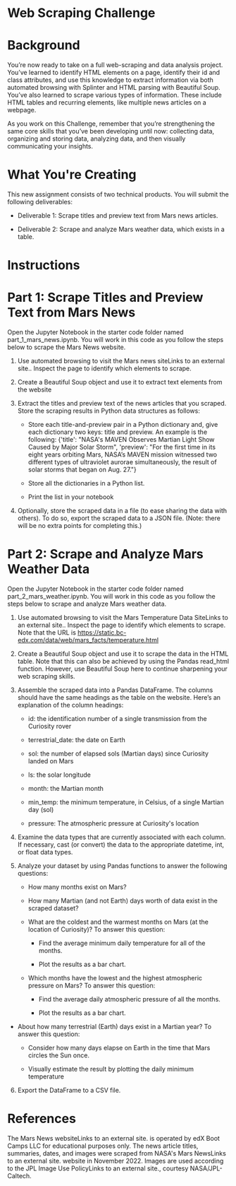 # Web Scraping Challenge

# Background 

You’re now ready to take on a full web-scraping and data analysis project. You’ve learned to identify HTML elements on a page, identify their id and class attributes, and use this knowledge to extract information via both automated browsing with Splinter and HTML parsing with Beautiful Soup. You’ve also learned to scrape various types of information. These include HTML tables and recurring elements, like multiple news articles on a webpage.

As you work on this Challenge, remember that you’re strengthening the same core skills that you’ve been developing until now: collecting data, organizing and storing data, analyzing data, and then visually communicating your insights.

# What You're Creating 

This new assignment consists of two technical products. You will submit the following deliverables:

   * Deliverable 1: Scrape titles and preview text from Mars news articles.

   * Deliverable 2: Scrape and analyze Mars weather data, which exists in a table.

# Instructions

# Part 1: Scrape Titles and Preview Text from Mars News

Open the Jupyter Notebook in the starter code folder named part_1_mars_news.ipynb. You will work in this code as you follow the steps below to scrape the Mars News website.

1. Use automated browsing to visit the Mars news siteLinks to an external site.. Inspect the page to identify which elements to scrape.

2. Create a Beautiful Soup object and use it to extract text elements from the website

3. Extract the titles and preview text of the news articles that you scraped. Store the scraping results in Python data structures as follows:

   * Store each title-and-preview pair in a Python dictionary and, give each dictionary two keys: title and preview. An example is the following: {'title': "NASA's MAVEN Observes Martian Light Show Caused by Major Solar Storm", 
 'preview': "For the first time in its eight years orbiting Mars, NASA’s MAVEN mission witnessed two different types of ultraviolet aurorae simultaneously, the result of solar storms that began on Aug. 27."}
 
   * Store all the dictionaries in a Python list.

   * Print the list in your notebook

4. Optionally, store the scraped data in a file (to ease sharing the data with others). To do so, export the scraped data to a JSON file. (Note: there will be no extra points for completing this.)

# Part 2: Scrape and Analyze Mars Weather Data

Open the Jupyter Notebook in the starter code folder named part_2_mars_weather.ipynb. You will work in this code as you follow the steps below to scrape and analyze Mars weather data.

1. Use automated browsing to visit the Mars Temperature Data SiteLinks to an external site.. Inspect the page to identify which elements to scrape. Note that the URL is https://static.bc-edx.com/data/web/mars_facts/temperature.html

2. Create a Beautiful Soup object and use it to scrape the data in the HTML table. Note that this can also be achieved by using the Pandas read_html function. However, use Beautiful Soup here to continue sharpening your web scraping skills.

3. Assemble the scraped data into a Pandas DataFrame. The columns should have the same headings as the table on the website. Here’s an explanation of the column headings:

   * id: the identification number of a single transmission from the Curiosity rover
 
   * terrestrial_date: the date on Earth
  
   * sol: the number of elapsed sols (Martian days) since Curiosity landed on Mars
  
   * ls: the solar longitude
  
   * month: the Martian month
  
   * min_temp: the minimum temperature, in Celsius, of a single Martian day (sol)
  
   * pressure: The atmospheric pressure at Curiosity's location

4. Examine the data types that are currently associated with each column. If necessary, cast (or convert) the data to the appropriate datetime, int, or float data types.

5. Analyze your dataset by using Pandas functions to answer the following questions:

   * How many months exist on Mars?
 
   * How many Martian (and not Earth) days worth of data exist in the scraped dataset?
  
   * What are the coldest and the warmest months on Mars (at the location of Curiosity)? To answer this question:
 
      * Find the average minimum daily temperature for all of the months.
       
      * Plot the results as a bar chart.
   
   * Which months have the lowest and the highest atmospheric pressure on Mars? To answer this question:
  
     * Find the average daily atmospheric pressure of all the months.
   
     * Plot the results as a bar chart.
   
  * About how many terrestrial (Earth) days exist in a Martian year? To answer this question:
 
     * Consider how many days elapse on Earth in the time that Mars circles the Sun once.
   
     * Visually estimate the result by plotting the daily minimum temperature

6. Export the DataFrame to a CSV file.



# References 

The Mars News websiteLinks to an external site. is operated by edX Boot Camps LLC for educational purposes only. The news article titles, summaries, dates, and images were scraped from NASA's Mars NewsLinks to an external site. website in November 2022. Images are used according to the JPL Image Use PolicyLinks to an external site., courtesy NASA/JPL-Caltech.
